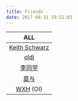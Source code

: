 ```yaml
---
title: Friends
date: 2017-08-31 19:51:03
---
```

| ALL |
|:-------------:|
| [Keith Schwarz](http://www.keithschwarz.com/)      |
| [oldj](https://oldj.net/)     |
| [李同学](https://virusdefender.net/) | 
| [莫与](http://dongshuyan.top/) | 
| [WXH](http://blog.csdn.net/wxh010910) (OI)|


